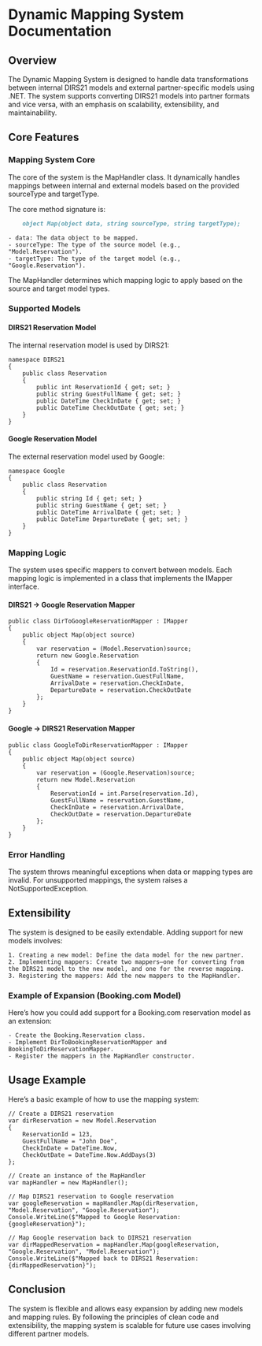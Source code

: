 ﻿
# Dynamic Mapping System Documentation



## Overview

The Dynamic Mapping System is designed to handle data transformations between internal DIRS21 models and external partner-specific models using .NET. The system supports converting DIRS21 models into partner formats and vice versa, with an emphasis on scalability, extensibility, and maintainability.
## Core Features
### Mapping System Core
The core of the system is the MapHandler class. It dynamically handles mappings between internal and external models based on the provided sourceType and targetType.

The core method signature is:
```markdown
    object Map(object data, string sourceType, string targetType);
```

    - data: The data object to be mapped.
    - sourceType: The type of the source model (e.g., "Model.Reservation").
    - targetType: The type of the target model (e.g., "Google.Reservation").

The MapHandler determines which mapping logic to apply based on the source and target model types.

### Supported Models
#### DIRS21 Reservation Model
The internal reservation model is used by DIRS21:

```
namespace DIRS21
{
    public class Reservation
    {
        public int ReservationId { get; set; }
        public string GuestFullName { get; set; }
        public DateTime CheckInDate { get; set; }
        public DateTime CheckOutDate { get; set; }
    }
}

```

#### Google Reservation Model
The external reservation model used by Google:

```
namespace Google
{
    public class Reservation
    {
        public string Id { get; set; }
        public string GuestName { get; set; }
        public DateTime ArrivalDate { get; set; }
        public DateTime DepartureDate { get; set; }
    }
}

```

### Mapping Logic

The system uses specific mappers to convert between models. Each mapping logic is implemented in a class that implements the IMapper interface.

#### DIRS21 → Google Reservation Mapper

```
public class DirToGoogleReservationMapper : IMapper
{
    public object Map(object source)
    {
        var reservation = (Model.Reservation)source;
        return new Google.Reservation
        {
            Id = reservation.ReservationId.ToString(),
            GuestName = reservation.GuestFullName,
            ArrivalDate = reservation.CheckInDate,
            DepartureDate = reservation.CheckOutDate
        };
    }
}
```

#### Google → DIRS21 Reservation Mapper

```
public class GoogleToDirReservationMapper : IMapper
{
    public object Map(object source)
    {
        var reservation = (Google.Reservation)source;
        return new Model.Reservation
        {
            ReservationId = int.Parse(reservation.Id),
            GuestFullName = reservation.GuestName,
            CheckInDate = reservation.ArrivalDate,
            CheckOutDate = reservation.DepartureDate
        };
    }
}
```

### Error Handling
The system throws meaningful exceptions when data or mapping types are invalid.
For unsupported mappings, the system raises a NotSupportedException.
## Extensibility
The system is designed to be easily extendable. Adding support for new models involves:

    1. Creating a new model: Define the data model for the new partner.
    2. Implementing mappers: Create two mappers—one for converting from the DIRS21 model to the new model, and one for the reverse mapping.
    3. Registering the mappers: Add the new mappers to the MapHandler.

### Example of Expansion (Booking.com Model)
Here’s how you could add support for a Booking.com reservation model as an extension:

    - Create the Booking.Reservation class.
    - Implement DirToBookingReservationMapper and BookingToDirReservationMapper.
    - Register the mappers in the MapHandler constructor.
## Usage Example

Here’s a basic example of how to use the mapping system:

```
// Create a DIRS21 reservation
var dirReservation = new Model.Reservation
{
    ReservationId = 123,
    GuestFullName = "John Doe",
    CheckInDate = DateTime.Now,
    CheckOutDate = DateTime.Now.AddDays(3)
};

// Create an instance of the MapHandler
var mapHandler = new MapHandler();

// Map DIRS21 reservation to Google reservation
var googleReservation = mapHandler.Map(dirReservation, "Model.Reservation", "Google.Reservation");
Console.WriteLine($"Mapped to Google Reservation: {googleReservation}");

// Map Google reservation back to DIRS21 reservation
var dirMappedReservation = mapHandler.Map(googleReservation, "Google.Reservation", "Model.Reservation");
Console.WriteLine($"Mapped back to DIRS21 Reservation: {dirMappedReservation}");
```
## Conclusion

The system is flexible and allows easy expansion by adding new models and mapping rules. By following the principles of clean code and extensibility, the mapping system is scalable for future use cases involving different partner models.
